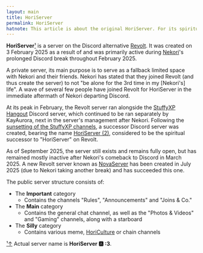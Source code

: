 ```yaml
---
layout: main
title: HoriServer
permalink: HoriServer
hatnote: This article is about the original HoriServer. For its spiritual successor, see <a href="HoriServer_(2)">HoriServer (2)</a>.<br><br>dude ACTUALLY MAKE HORISERVER 2'S ARTICLE ITS BEEN A MONTH- -nekori to nekori
---
```

**HoriServer**[&sup1;](#notec1) is a server on the Discord alternative [Revolt](https://revolt.chat). It was created on 3 February 2025 as a result of and was primarily active during [Nekori](Nekori)'s prolonged Discord break throughout February 2025.

A private server, its main purpose is to serve as a fallback limited space with Nekori and their friends. Nekori has stated that they joined Revolt (and thus create the server) to not "be alone for the 3rd time in my [Nekori's] life". A wave of several few people have joined Revolt for HoriServer in the immediate aftermath of Nekori departing Discord.

At its peak in February, the Revolt server ran alongside the [StuffyXP Hangout](StuffyXP_Hangout) Discord server, which continued to be ran separately by KayAurora, next in the server's management after Nekori. Following the [sunsetting of the StuffyXP channels](StuffyXP#Closure), a successor Discord server was created, bearing the name [HoriServer (2)](HoriServer_(2)), considered to be the spiritual successor to "HoriServer" on Revolt.

As of September 2025, the server still exists and remains fully open, but has remained mostly inactive after Nekori's comeback to Discord in March 2025. A new Revolt server known as [NovaServer](NovaServer) has been created in July 2025 (due to Nekori taking another break) and has succeeded this one.

The public server structure consists of:
- The **Important** category
   - Contains the channels "Rules", "Announcements" and "Joins & Co."
- The **Main** category
   - Contains the general chat channel, as well as the "Photos & Videos" and "Gaming" channels, along with a starboard
- The **Silly** category
   - Contains various meme, [HoriCulture](List_of_Horibyte_memes_culture) or chain channels

<p id="note"><a href="#notec1" id="notec1">&sup1;<span></span>&uparrow;</a> Actual server name is <b>HoriServer 🅰️ :3</b>.</p>